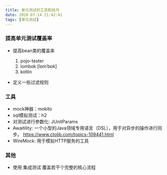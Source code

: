 ```yaml
---
title: 单元测试的工具和技巧
date: 2020-07-14 21:42:41
tags: [单元测试]
---
```


### 提高单元测试覆盖率
+ 提高bean类的覆盖率
	1. pojo-tester
	2. lombok [lɒmˈbɒk]
	3. kotlin

+ 定义一些过滤规则

### 工具
+ mock神器：mokito
+ sql模拟测试：h2
+ 对测试进行参数化: JUnitParams
+ Awaitility: 一个小型的Java领域专用语言（DSL），用于对异步的操作进行同步。
https://www.ctolib.com/topics-109441.html
+ WireMock: 用于模拟HTTP服务的工具   


### 其他
+ 使用 集成测试 覆盖若干个完整的核心流程

